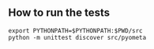 ## How to run the tests

    export PYTHONPATH=$PYTHONPATH:$PWD/src
    python -m unittest discover src/pyometa
